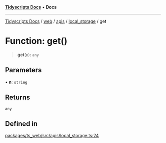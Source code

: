 [**Tidyscripts Docs**](../../../../../../../README.md) • **Docs**

***

[Tidyscripts Docs](../../../../../../../globals.md) / [web](../../../../../README.md) / [apis](../../../README.md) / [local\_storage](../README.md) / get

# Function: get()

> **get**(`n`): `any`

## Parameters

• **n**: `string`

## Returns

`any`

## Defined in

[packages/ts\_web/src/apis/local\_storage.ts:24](https://github.com/sheunaluko/tidyscripts/blob/master/packages/ts_web/src/apis/local_storage.ts#L24)
